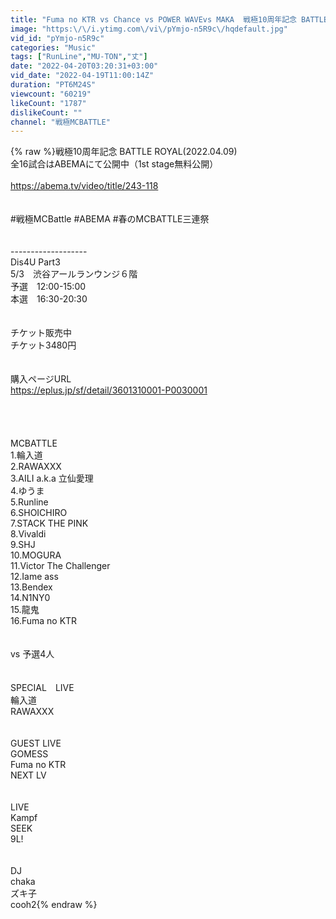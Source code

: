 ```yaml
---
title: "Fuma no KTR vs Chance vs POWER WAVEvs MAKA  戦極10周年記念 BATTLE ROYAL(2022.04.09)"
image: "https:\/\/i.ytimg.com\/vi\/pYmjo-n5R9c\/hqdefault.jpg"
vid_id: "pYmjo-n5R9c"
categories: "Music"
tags: ["RunLine","MU-TON","丈"]
date: "2022-04-20T03:20:31+03:00"
vid_date: "2022-04-19T11:00:14Z"
duration: "PT6M24S"
viewcount: "60219"
likeCount: "1787"
dislikeCount: ""
channel: "戦極MCBATTLE"
---
```

{% raw %}戦極10周年記念 BATTLE ROYAL(2022.04.09)<br />全16試合はABEMAにて公開中（1st stage無料公開）<br /><br /><a rel="nofollow" target="blank" href="https://abema.tv/video/title/243-118">https://abema.tv/video/title/243-118</a><br /><br /><br />#戦極MCBattle #ABEMA #春のMCBATTLE三連祭<br /><br /><br />-------------------<br />Dis4U Part3<br />5/3　渋谷アールランウンジ６階<br />予選　12:00-15:00<br />本選　16:30-20:30<br /><br /><br />チケット販売中<br />チケット3480円<br /><br /><br /> 購入ページURL<br /><a rel="nofollow" target="blank" href="https://eplus.jp/sf/detail/3601310001-P0030001">https://eplus.jp/sf/detail/3601310001-P0030001</a><br /><br /><br /><br /><br />MCBATTLE<br />1.輪入道<br />2.RAWAXXX<br />3.AILI a.k.a 立仙愛理<br />4.ゆうま<br />5.Runline<br />6.SHOICHIRO<br />7.STACK THE PINK<br />8.Vivaldi<br />9.SHJ<br />10.MOGURA<br />11.Victor The Challenger<br />12.Iame ass<br />13.Bendex<br />14.N1NY0<br />15.龍鬼<br />16.Fuma no KTR<br /><br /><br />vs 予選4人<br /><br /><br />SPECIAL　LIVE<br />輪入道<br />RAWAXXX<br /><br /><br />GUEST LIVE<br />GOMESS<br />Fuma no KTR<br />NEXT LV<br /><br /><br />LIVE<br />Kampf<br />SEEK<br />9L!<br /><br /><br />DJ<br />chaka<br />ズキ子<br />cooh2{% endraw %}
